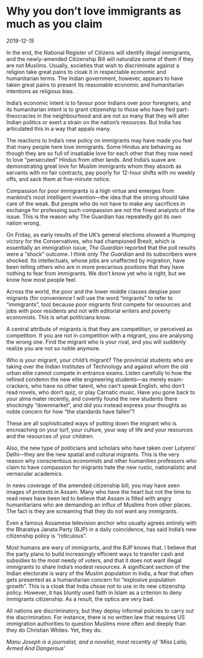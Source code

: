 # Why you don’t love immigrants as much as you claim

*2019-12-15*

In the end, the National Register of Citizens will identify illegal
immigrants, and the newly-amended Citizenship Bill will naturalize some
of them if they are not Muslims. Usually, societies that wish to
discriminate against a religion take great pains to cloak it in
respectable economic and humanitarian terms. The Indian government,
however, appears to have taken great pains to present its reasonable
economic and humanitarian intentions as religious bias.

India’s economic intent is to favour poor Indians over poor foreigners,
and its humanitarian intent is to grant citizenship to those who have
fled part-theocracies in the neighbourhood and are not so many that they
will alter Indian politics or exert a strain on the nation’s resources.
But India has articulated this in a way that appals many.

The reactions to India’s new policy on immigrants may have made you feel
that many people here love immigrants. Some Hindus are behaving as
though they are so full of insatiable love for each other that they now
need to love “persecuted” Hindus from other lands. And India’s suave are
demonstrating great love for Muslim immigrants whom they absorb as
servants with no fair contracts, pay poorly for 12-hour shifts with no
weekly offs, and sack them at five-minute notice.

Compassion for poor immigrants is a high virtue and emerges from
mankind’s most intelligent invention—the idea that the strong should
take care of the weak. But people who do not have to make any sacrifices
in exchange for professing such compassion are not the finest analysts
of the issue. This is the reason why The Guardian has repeatedly got its
own nation wrong.

On Friday, as early results of the UK’s general elections showed a
thumping victory for the Conservatives, who had championed Brexit, which
is essentially an immigration issue, *The Guardian* reported that the
poll results were a “shock” outcome. I think only *The Guardian* and its
subscribers were shocked. Its intellectuals, whose jobs are unaffected
by migration, have been telling others who are in more precarious
positions that they have nothing to fear from immigrants. We don’t know
yet who is right, but we know how most people feel.

Across the world, the poor and the lower middle classes despise poor
migrants (for convenience I will use the word “migrants” to refer to
“immigrants”, too) because poor migrants first compete for resources and
jobs with poor residents and not with editorial writers and poverty
economists. This is what politicians know.

A central attribute of migrants is that they are competition, or
perceived as competition. If you are not in competition with a migrant,
you are analysing the wrong one. Find the migrant who is your rival, and
you will suddenly realize you are not so noble anymore.

Who is your migrant, your child’s migrant? The provincial students who
are taking over the Indian Institutes of Technology and against whom the
old urban elite cannot compete in entrance exams. Listen carefully to
how the refined condemn the new elite engineering students—as merely
exam-crackers, who have no other talent, who can’t speak English, who
don’t read novels, who don’t quiz, or play Carnatic music. Have you gone
back to your alma mater recently, and covertly found the new students
there shockingly “downmarket”, and did you instead express your thoughts
as noble concern for how “the standards have fallen”?

These are all sophisticated ways of putting down the migrant who is
encroaching on your turf, your culture, your way of life and your
resources and the resources of your children.

Also, the new type of politicians and scholars who have taken over
Lutyens’ Delhi—they are the new spatial and cultural migrants. This is
the very reason why conscientious economists and other humanities
professors who claim to have compassion for migrants hate the new
rustic, nationalistic and vernacular academics.

In news coverage of the amended citizenship bill, you may have seen
images of protests in Assam. Many who have the heart but not the time to
read news have been led to believe that Assam is filled with angry
humanitarians who are demanding an influx of Muslims from other places.
The fact is they are screaming that they do not want any immigrants.

Even a famous Assamese television anchor who usually agrees entirely
with the Bharatiya Janata Party (BJP) in a daily coincidence, has said
India’s new citizenship policy is “ridiculous”.

Most humans are wary of immigrants, and the BJP knows that. I believe
that the party plans to build increasingly efficient ways to transfer
cash and subsidies to the most needy of voters, and that it does not
want illegal immigrants to share India’s modest resources. A significant
section of the Indian electorate is wary of the Muslim population in
India, a fear that often gets presented as a humanitarian concern for
“explosive population growth”. This is a cloak that India chose not to
use in its new citizenship policy. However, it has bluntly used faith in
Islam as a criterion to deny immigrants citizenship. As a result, the
optics are very bad.

All nations are discriminatory, but they deploy informal policies to
carry out the discrimination. For instance, there is no written law that
requires US immigration authorities to question Muslims more often and
deeply than they do Christian Whites. Yet, they do.

*Manu Joseph is a journalist, and a novelist, most recently of ‘Miss
Laila, Armed And Dangerous’*
